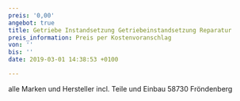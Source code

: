 ```yaml
---
preis: '0,00'
angebot: true
title: Getriebe Instandsetzung Getriebeinstandsetzung Reparatur
preis_information: Preis per Kostenvoranschlag
von: ''
bis: ''
date: 2019-03-01 14:38:53 +0100

---
```

alle Marken und Hersteller incl. Teile und Einbau 58730 Fröndenberg